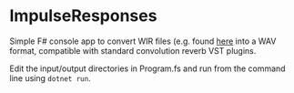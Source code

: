 # ImpulseResponses

Simple F# console app to convert WIR files (e.g. found [here](https://www.waves.com/downloads/ir-convolution-reverb-library) into a WAV format, compatible with standard convolution reverb VST plugins.

Edit the input/output directories in Program.fs and run from the command line using ```dotnet run```.
